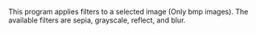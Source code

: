 This program applies filters to a selected image (Only bmp images). The available filters are sepia, grayscale, reflect, and blur. 
